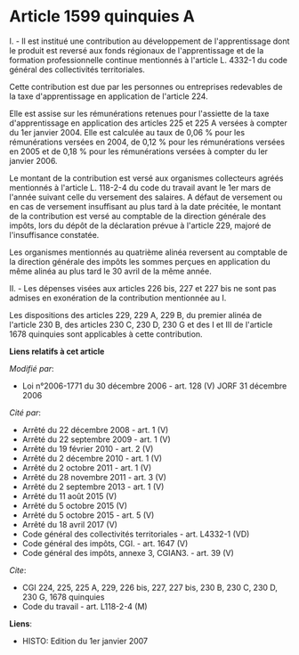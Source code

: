 # Article 1599 quinquies A

I. - Il est institué une contribution au développement de l'apprentissage dont le produit est reversé aux fonds régionaux de
l'apprentissage et de la formation professionnelle continue mentionnés à l'article L. 4332-1 du code général des
collectivités territoriales.

Cette contribution est due par les personnes ou entreprises redevables de la taxe d'apprentissage en application de l'article
224.

Elle est assise sur les rémunérations retenues pour l'assiette de la taxe d'apprentissage en application des articles 225 et
225 A versées à compter du 1er janvier 2004. Elle est calculée au taux de 0,06 % pour les rémunérations versées en 2004, de
0,12 % pour les rémunérations versées en 2005 et de 0,18 % pour les rémunérations versées à compter du ler janvier 2006.

Le montant de la contribution est versé aux organismes collecteurs agréés mentionnés à l'article L. 118-2-4 du code du
travail avant le 1er mars de l'année suivant celle du versement des salaires. A défaut de versement ou en cas de versement
insuffisant au plus tard à la date précitée, le montant de la contribution est versé au comptable de la direction générale
des impôts, lors du dépôt de la déclaration prévue à l'article 229, majoré de l'insuffisance constatée.

Les organismes mentionnés au quatrième alinéa reversent au comptable de la direction générale des impôts les sommes perçues
en application du même alinéa au plus tard le 30 avril de la même année.

II. - Les dépenses visées aux articles 226 bis, 227 et 227 bis ne sont pas admises en exonération de la contribution
mentionnée au I.

Les dispositions des articles 229, 229 A, 229 B, du premier alinéa de l'article 230 B, des articles 230 C, 230 D, 230 G et
des I et III de l'article 1678 quinquies sont applicables à cette contribution.

**Liens relatifs à cet article**

_Modifié par_:

  - Loi n°2006-1771 du 30 décembre 2006 - art. 128 (V) JORF 31 décembre 2006

_Cité par_:

  - Arrêté du 22 décembre 2008 - art. 1 (V)
  - Arrêté du 22 septembre 2009 - art. 1 (V)
  - Arrêté du 19 février 2010 - art. 2 (V)
  - Arrêté du 2 décembre 2010 - art. 1 (V)
  - Arrêté du 2 octobre 2011 - art. 1 (V)
  - Arrêté du 28 novembre 2011 - art. 3 (V)
  - Arrêté du 2 septembre 2013 - art. 1 (V)
  - Arrêté du 11 août 2015 (V)
  - Arrêté du 5 octobre 2015 (V)
  - Arrêté du 5 octobre 2015 - art. 5 (V)
  - Arrêté du 18 avril 2017 (V)
  - Code général des collectivités territoriales - art. L4332-1 (VD)
  - Code général des impôts, CGI. - art. 1647 (V)
  - Code général des impôts, annexe 3, CGIAN3. - art. 39 (V)

_Cite_:

  - CGI 224, 225, 225 A, 229, 226 bis, 227, 227 bis, 230 B, 230 C, 230 D, 230 G, 1678 quinquies
  - Code du travail - art. L118-2-4 (M)

**Liens**:

  - HISTO: Edition du 1er janvier 2007
